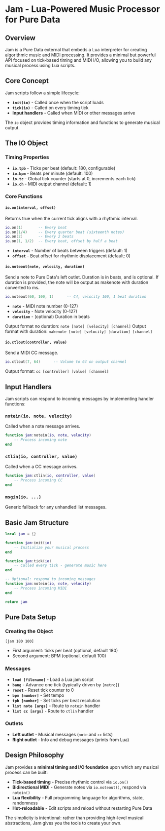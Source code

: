 # Jam - Lua-Powered Music Processor for Pure Data

## Overview
Jam is a Pure Data external that embeds a Lua interpreter for creating algorithmic music and MIDI processing. It provides a minimal but powerful API focused on tick-based timing and MIDI I/O, allowing you to build any musical process using Lua scripts.

## Core Concept

Jam scripts follow a simple lifecycle:
- **`init(io)`** - Called once when the script loads
- **`tick(io)`** - Called on every timing tick
- **Input handlers** - Called when MIDI or other messages arrive

The `io` object provides timing information and functions to generate musical output.

## The IO Object

### Timing Properties
- **`io.tpb`** - Ticks per beat (default: 180, configurable)
- **`io.bpm`** - Beats per minute (default: 100)
- **`io.tc`** - Global tick counter (starts at 0, increments each tick)
- **`io.ch`** - MIDI output channel (default: 1)

### Core Functions

#### `io.on(interval, offset)`
Returns true when the current tick aligns with a rhythmic interval.

```lua
io.on(1)       -- Every beat
io.on(1/4)     -- Every quarter beat (sixteenth notes)
io.on(2)       -- Every 2 beats
io.on(1, 1/2)  -- Every beat, offset by half a beat
```

- **`interval`** - Number of beats between triggers (default: 1)
- **`offset`** - Beat offset for rhythmic displacement (default: 0)

#### `io.noteout(note, velocity, duration)`
Send a note to Pure Data's left outlet.
Duration is in beats, and is optional.  If duration is provided, the note will be output as makenote with duration converted to ms.

```lua
io.noteout(60, 100, 1)      -- C4, velocity 100, 1 beat duration
```

- **`note`** - MIDI note number (0-127)
- **`velocity`** - Note velocity (0-127)
- **`duration`** - (optional) Duration in beats

Output format no duration: `note [note] [velocity] [channel]`
Output format with duration: `makenote [note] [velocity] [duration] [channel]`

#### `io.ctlout(controller, value)`
Send a MIDI CC message.

```lua
io.ctlout(7, 64)      -- Volume to 64 on output channel
```

Output format: `cc [controller] [value] [channel]`

## Input Handlers

Jam scripts can respond to incoming messages by implementing handler functions:

### `notein(io, note, velocity)`
Called when a note message arrives.

```lua
function jam:notein(io, note, velocity)
    -- Process incoming note
end
```

### `ctlin(io, controller, value)`
Called when a CC message arrives.

```lua
function jam:ctlin(io, controller, value)
    -- Process incoming CC
end
```

### `msgin(io, ...)`
Generic fallback for any unhandled list messages.

## Basic Jam Structure

```lua
local jam = {}

function jam:init(io)
    -- Initialize your musical process
end

function jam:tick(io)
    -- Called every tick - generate music here
end

-- Optional: respond to incoming messages
function jam:notein(io, note, velocity)
    -- Process incoming MIDI
end

return jam
```

## Pure Data Setup

### Creating the Object
```
[jam 180 100]
```
- First argument: ticks per beat (optional, default 180)
- Second argument: BPM (optional, default 100)

### Messages
- **`load [filename]`** - Load a Lua jam script
- **`bang`** - Advance one tick (typically driven by `[metro]`)
- **`reset`** - Reset tick counter to 0
- **`bpm [number]`** - Set tempo
- **`tpb [number]`** - Set ticks per beat resolution
- **`list note [args]`** - Route to `notein` handler
- **`list cc [args]`** - Route to `ctlin` handler

### Outlets
- **Left outlet** - Musical messages (`note` and `cc` lists)
- **Right outlet** - Info and debug messages (prints from Lua)

## Design Philosophy

Jam provides a **minimal timing and I/O foundation** upon which any musical process can be built:

- **Tick-based timing** - Precise rhythmic control via `io.on()`
- **Bidirectional MIDI** - Generate notes via `io.noteout()`, respond via `notein()`
- **Lua flexibility** - Full programming language for algorithms, state, randomness
- **Hot-reloadable** - Edit scripts and reload without restarting Pure Data

The simplicity is intentional: rather than providing high-level musical abstractions, Jam gives you the tools to create your own.
